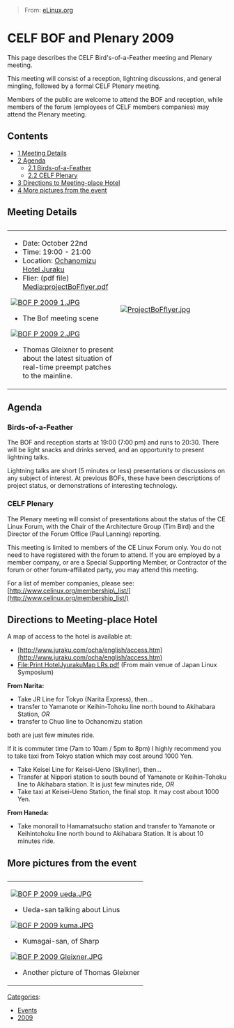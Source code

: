 > From: [eLinux.org](http://eLinux.org/CELF_BOF_and_Plenary_2009 "http://eLinux.org/CELF_BOF_and_Plenary_2009")


# CELF BOF and Plenary 2009



This page describes the CELF Bird's-of-a-Feather meeting and Plenary
meeting.

This meeting will consist of a reception, lightning discussions, and
general mingling, followed by a formal CELF Plenary meeting.

Members of the public are welcome to attend the BOF and reception, while
members of the forum (employees of CELF members companies) may attend
the Plenary meeting.

## Contents

-   [1 Meeting Details](#meeting-details)
-   [2 Agenda](#agenda)
    -   [2.1 Birds-of-a-Feather](#birds-of-a-feather)
    -   [2.2 CELF Plenary](#celf-plenary)
-   [3 Directions to Meeting-place
    Hotel](#directions-to-meeting-place-hotel)
-   [4 More pictures from the event](#more-pictures-from-the-event)

## Meeting Details

<table>
<caption> </caption>
<col width="50%" />
<col width="50%" />
<tbody>
<tr class="odd">
<td align="left"><ul>
<li>Date: October 22nd</li>
<li>Time: 19:00 - 21:00</li>
<li>Location: <a href="http://www.juraku.com/ocha/english1/index.html">Ochanomizu Hotel Juraku</a></li>
<li>Flier: (pdf file) <a href="http://elinux.org/images/8/85/ProjectBoFflyer.pdf" title="ProjectBoFflyer.pdf">Media:projectBoFflyer.pdf</a></li>
</ul>
<p><a href="http://elinux.org/File:BOF_P_2009_1.JPG"><img src="http://elinux.org/images/1/17/BOF_P_2009_1.JPG" alt="BOF P 2009 1.JPG" /></a></p>
<ul>
<li>The Bof meeting scene</li>
</ul>
<p><a href="http://elinux.org/File:BOF_P_2009_2.JPG"><img src="http://elinux.org/images/d/de/BOF_P_2009_2.JPG" alt="BOF P 2009 2.JPG" /></a></p>
<ul>
<li>Thomas Gleixner to present about the latest situation of real-time preempt patches to the mainline.</li>
</ul></td>
<td align="left"><p><a href="http://elinux.org/File:ProjectBoFflyer.jpg"><img src="http://elinux.org/images/b/b3/ProjectBoFflyer.jpg" alt="ProjectBoFflyer.jpg" /></a></p></td>
</tr>
</tbody>
</table>

## Agenda

### Birds-of-a-Feather

The BOF and reception starts at 19:00 (7:00 pm) and runs to 20:30. There
will be light snacks and drinks served, and an opportunity to present
lightning talks.

Lightning talks are short (5 minutes or less) presentations or
discussions on any subject of interest. At previous BOFs, these have
been descriptions of project status, or demonstrations of interesting
technology.

### CELF Plenary

The Plenary meeting will consist of presentations about the status of
the CE Linux Forum, with the Chair of the Architecture Group (Tim Bird)
and the Director of the Forum Office (Paul Lanning) reporting.

This meeting is limited to members of the CE Linux Forum only. You do
not need to have registered with the forum to attend. If you are
employed by a member company, or are a Special Supporting Member, or
Contractor of the forum or other forum-affiliated party, you may attend
this meeting.

For a list of member companies, please see:
[http://www.celinux.org/membership\_list/](http://www.celinux.org/membership_list/)

## Directions to Meeting-place Hotel

A map of access to the hotel is available at:

-   [http://www.juraku.com/ocha/english/access.htm](http://www.juraku.com/ocha/english/access.htm)
-   [File:Print HotelJyurakuMap
    LRs.pdf](http://eLinux.org/File:Print_HotelJyurakuMap_LRs.pdf "File:Print HotelJyurakuMap LRs.pdf")
    (From main venue of Japan Linux Symposium)

**From Narita:**

-   Take JR Line for Tokyo (Narita Express), then...
-   transfer to Yamanote or Keihin-Tohoku line north bound to Akihabara
    Station, *OR*
-   transfer to Chuo line to Ochanomizu station

both are just few minutes ride.

If it is commuter time (7am to 10am / 5pm to 8pm) I highly recommend you
to take taxi from Tokyo station which may cost around 1000 Yen.

-   Take Keisei Line for Keisei-Ueno (Skyliner), then...
-   Transfer at Nippori station to south bound of Yamanote or
    Keihin-Tohoku line to Akihabara station. It is just few minutes
    ride, *OR*
-   Take taxi at Keisei-Ueno Station, the final stop. It may cost about
    1000 Yen.

**From Haneda:**

-   Take monorail to Hamamatsucho station and transfer to Yamanote or
    Keihintohoku line north bound to Akihabara Station. It is about 10
    minutes ride.

## More pictures from the event

<table>
<caption> </caption>
<col width="100%" />
<tbody>
<tr class="odd">
<td align="left"><p><a href="http://elinux.org/File:BOF_P_2009_ueda.JPG"><img src="http://elinux.org/images/9/91/BOF_P_2009_ueda.JPG" alt="BOF P 2009 ueda.JPG" /></a></p>
<ul>
<li>Ueda-san talking about Linus</li>
</ul>
<p><a href="http://elinux.org/File:BOF_P_2009_kuma.JPG"><img src="http://elinux.org/images/e/e8/BOF_P_2009_kuma.JPG" alt="BOF P 2009 kuma.JPG" /></a></p>
<ul>
<li>Kumagai-san, of Sharp</li>
</ul>
<p><a href="http://elinux.org/File:BOF_P_2009_Gleixner.JPG"><img src="http://elinux.org/images/9/99/BOF_P_2009_Gleixner.JPG" alt="BOF P 2009 Gleixner.JPG" /></a></p>
<ul>
<li>Another picture of Thomas Gleixner</li>
</ul></td>
</tr>
</tbody>
</table>


[Categories](http://eLinux.org/Special:Categories "Special:Categories"):

-   [Events](http://eLinux.org/Category:Events "Category:Events")
-   [2009](http://eLinux.org/Category:2009 "Category:2009")

